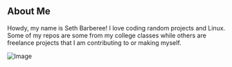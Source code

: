 ## About Me
Howdy, my name is Seth Barberee! I love coding random projects and Linux. Some of my repos are some from my college classes while others are freelance projects that I am contributing to or making myself.

![Image](https://pbs.twimg.com/profile_images/901262532979064832/wCQqNS5j.jpg)
